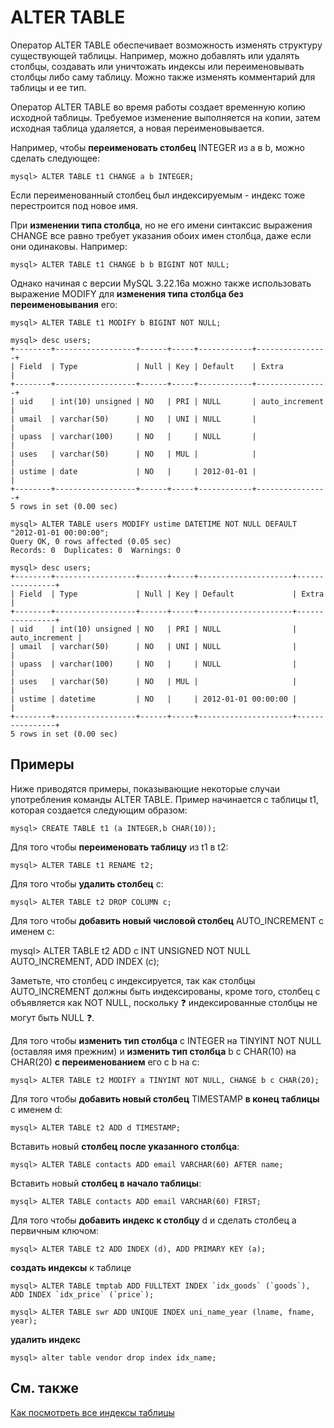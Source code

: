 # ALTER TABLE

Оператор ALTER TABLE обеспечивает возможность изменять структуру существующей таблицы. Например, можно добавлять или удалять столбцы, создавать или уничтожать индексы или переименовывать столбцы либо саму таблицу. Можно также изменять комментарий для таблицы и ее тип.

Оператор ALTER TABLE во время работы создает временную копию исходной таблицы. Требуемое изменение выполняется на копии, затем исходная таблица удаляется, а новая переименовывается.

Например, чтобы **переименовать столбец** INTEGER из a в b, можно сделать следующее:

    mysql> ALTER TABLE t1 CHANGE a b INTEGER;

Если переименованный столбец был индексируемым - индекс тоже перестроится под новое имя.

При **изменении типа столбца**, но не его имени синтаксис выражения CHANGE все равно требует указания обоих имен столбца, даже если они одинаковы. Например:

    mysql> ALTER TABLE t1 CHANGE b b BIGINT NOT NULL;

Однако начиная с версии MySQL 3.22.16a можно также использовать выражение MODIFY для **изменения типа столбца без переименовывания** его:

    mysql> ALTER TABLE t1 MODIFY b BIGINT NOT NULL;


```
mysql> desc users;
+--------+------------------+------+-----+------------+----------------+
| Field  | Type             | Null | Key | Default    | Extra          |
+--------+------------------+------+-----+------------+----------------+
| uid    | int(10) unsigned | NO   | PRI | NULL       | auto_increment |
| umail  | varchar(50)      | NO   | UNI | NULL       |                |
| upass  | varchar(100)     | NO   |     | NULL       |                |
| uses   | varchar(50)      | NO   | MUL |            |                |
| ustime | date             | NO   |     | 2012-01-01 |                |
+--------+------------------+------+-----+------------+----------------+
5 rows in set (0.00 sec)

mysql> ALTER TABLE users MODIFY ustime DATETIME NOT NULL DEFAULT "2012-01-01 00:00:00";
Query OK, 0 rows affected (0.05 sec)
Records: 0  Duplicates: 0  Warnings: 0

mysql> desc users;
+--------+------------------+------+-----+---------------------+----------------+
| Field  | Type             | Null | Key | Default             | Extra          |
+--------+------------------+------+-----+---------------------+----------------+
| uid    | int(10) unsigned | NO   | PRI | NULL                | auto_increment |
| umail  | varchar(50)      | NO   | UNI | NULL                |                |
| upass  | varchar(100)     | NO   |     | NULL                |                |
| uses   | varchar(50)      | NO   | MUL |                     |                |
| ustime | datetime         | NO   |     | 2012-01-01 00:00:00 |                |
+--------+------------------+------+-----+---------------------+----------------+
5 rows in set (0.00 sec)
```

## Примеры

Ниже приводятся примеры, показывающие некоторые случаи употребления команды ALTER TABLE. Пример начинается с таблицы t1, которая создается следующим образом:

    mysql> CREATE TABLE t1 (a INTEGER,b CHAR(10));

Для того чтобы **переименовать таблицу** из t1 в t2:

    mysql> ALTER TABLE t1 RENAME t2;

Для того чтобы **удалить столбец** c:

    mysql> ALTER TABLE t2 DROP COLUMN c;

Для того чтобы **добавить новый числовой столбец** AUTO_INCREMENT с именем c:

   mysql> ALTER TABLE t2 ADD c INT UNSIGNED NOT NULL AUTO_INCREMENT, ADD INDEX (c);

Заметьте, что столбец c индексируется, так как столбцы AUTO_INCREMENT должны быть индексированы, кроме того, столбец c объявляется как NOT NULL, поскольку :question: индексированные столбцы не могут быть NULL :question:.

Для того чтобы **изменить тип столбца** с INTEGER на TINYINT NOT NULL (оставляя имя прежним) и **изменить тип столбца** b с CHAR(10) на CHAR(20) **с переименованием** его с b на c:

    mysql> ALTER TABLE t2 MODIFY a TINYINT NOT NULL, CHANGE b c CHAR(20);

Для того чтобы **добавить новый столбец** TIMESTAMP **в конец таблицы** с именем d:

    mysql> ALTER TABLE t2 ADD d TIMESTAMP;

Вставить новый **столбец после указанного столбца**:

    mysql> ALTER TABLE contacts ADD email VARCHAR(60) AFTER name;

Вставить новый **столбец в начало таблицы**:

    mysql> ALTER TABLE contacts ADD email VARCHAR(60) FIRST;

Для того чтобы **добавить индекс к столбцу** d и сделать столбец a первичным ключом:

    mysql> ALTER TABLE t2 ADD INDEX (d), ADD PRIMARY KEY (a);

**создать индексы** к таблице

    mysql> ALTER TABLE tmptab ADD FULLTEXT INDEX `idx_goods` (`goods`), ADD INDEX `idx_price` (`price`);

    mysql> ALTER TABLE swr ADD UNIQUE INDEX uni_name_year (lname, fname, year);

**удалить индекс**

    mysql> alter table vendor drop index idx_name;

## См. также

[Как посмотреть все индексы таблицы](mysql:show_index)

